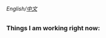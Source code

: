 ###### English/[中文](https://github.com/Dysprosium163/Dysprosium163/blob/main/%E4%B8%AD%E6%96%87README.md)
### Things I am working right now:
